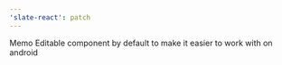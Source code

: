 ```yaml
---
'slate-react': patch
---
```


Memo Editable component by default to make it easier to work with on android
